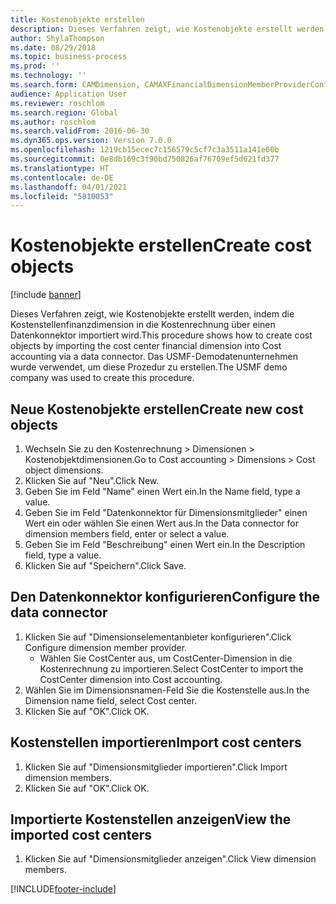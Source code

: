 ```yaml
---
title: Kostenobjekte erstellen
description: Dieses Verfahren zeigt, wie Kostenobjekte erstellt werden, indem die Kostenstellenfinanzdimension in die Kostenrechnung über einen Datenkonnektor importiert wird.
author: ShylaThompson
ms.date: 08/29/2018
ms.topic: business-process
ms.prod: ''
ms.technology: ''
ms.search.form: CAMDimension, CAMAXFinancialDimensionMemberProviderConfiguration, CAMDimensionMember
audience: Application User
ms.reviewer: roschlom
ms.search.region: Global
ms.author: roschlom
ms.search.validFrom: 2016-06-30
ms.dyn365.ops.version: Version 7.0.0
ms.openlocfilehash: 1219cb15ecec7c156579c5cf7c3a3511a141e00b
ms.sourcegitcommit: 0e8db169c3f90bd750826af76709ef5d621fd377
ms.translationtype: HT
ms.contentlocale: de-DE
ms.lasthandoff: 04/01/2021
ms.locfileid: "5810053"
---
```

# <a name="create-cost-objects"></a><span data-ttu-id="9ce68-103">Kostenobjekte erstellen</span><span class="sxs-lookup"><span data-stu-id="9ce68-103">Create cost objects</span></span> 

[!include [banner](../../includes/banner.md)]

<span data-ttu-id="9ce68-104">Dieses Verfahren zeigt, wie Kostenobjekte erstellt werden, indem die Kostenstellenfinanzdimension in die Kostenrechnung über einen Datenkonnektor importiert wird.</span><span class="sxs-lookup"><span data-stu-id="9ce68-104">This procedure shows how to create cost objects by importing the cost center financial dimension into Cost accounting via a data connector.</span></span> <span data-ttu-id="9ce68-105">Das USMF-Demodatenunternehmen wurde verwendet, um diese Prozedur zu erstellen.</span><span class="sxs-lookup"><span data-stu-id="9ce68-105">The USMF demo company was used to create this procedure.</span></span> 


## <a name="create-new-cost-objects"></a><span data-ttu-id="9ce68-106">Neue Kostenobjekte erstellen</span><span class="sxs-lookup"><span data-stu-id="9ce68-106">Create new cost objects</span></span>
1. <span data-ttu-id="9ce68-107">Wechseln Sie zu den Kostenrechnung > Dimensionen > Kostenobjektdimensionen.</span><span class="sxs-lookup"><span data-stu-id="9ce68-107">Go to Cost accounting > Dimensions > Cost object dimensions.</span></span>
2. <span data-ttu-id="9ce68-108">Klicken Sie auf "Neu".</span><span class="sxs-lookup"><span data-stu-id="9ce68-108">Click New.</span></span>
3. <span data-ttu-id="9ce68-109">Geben Sie im Feld "Name" einen Wert ein.</span><span class="sxs-lookup"><span data-stu-id="9ce68-109">In the Name field, type a value.</span></span>
4. <span data-ttu-id="9ce68-110">Geben Sie im Feld "Datenkonnektor für Dimensionsmitglieder" einen Wert ein oder wählen Sie einen Wert aus.</span><span class="sxs-lookup"><span data-stu-id="9ce68-110">In the Data connector for dimension members field, enter or select a value.</span></span>
5. <span data-ttu-id="9ce68-111">Geben Sie im Feld "Beschreibung" einen Wert ein.</span><span class="sxs-lookup"><span data-stu-id="9ce68-111">In the Description field, type a value.</span></span>
6. <span data-ttu-id="9ce68-112">Klicken Sie auf "Speichern".</span><span class="sxs-lookup"><span data-stu-id="9ce68-112">Click Save.</span></span>

## <a name="configure-the-data-connector"></a><span data-ttu-id="9ce68-113">Den Datenkonnektor konfigurieren</span><span class="sxs-lookup"><span data-stu-id="9ce68-113">Configure the data connector</span></span>
1. <span data-ttu-id="9ce68-114">Klicken Sie auf "Dimensionselementanbieter konfigurieren".</span><span class="sxs-lookup"><span data-stu-id="9ce68-114">Click Configure dimension member provider.</span></span>
    * <span data-ttu-id="9ce68-115">Wählen Sie CostCenter aus, um CostCenter-Dimension in die Kostenrechnung zu importieren.</span><span class="sxs-lookup"><span data-stu-id="9ce68-115">Select CostCenter to import the CostCenter dimension into Cost accounting.</span></span>  
2. <span data-ttu-id="9ce68-116">Wählen Sie im Dimensionsnamen-Feld Sie die Kostenstelle aus.</span><span class="sxs-lookup"><span data-stu-id="9ce68-116">In the Dimension name field, select Cost center.</span></span>
3. <span data-ttu-id="9ce68-117">Klicken Sie auf "OK".</span><span class="sxs-lookup"><span data-stu-id="9ce68-117">Click OK.</span></span>

## <a name="import-cost-centers"></a><span data-ttu-id="9ce68-118">Kostenstellen importieren</span><span class="sxs-lookup"><span data-stu-id="9ce68-118">Import cost centers</span></span>
1. <span data-ttu-id="9ce68-119">Klicken Sie auf "Dimensionsmitglieder importieren".</span><span class="sxs-lookup"><span data-stu-id="9ce68-119">Click Import dimension members.</span></span>
2. <span data-ttu-id="9ce68-120">Klicken Sie auf "OK".</span><span class="sxs-lookup"><span data-stu-id="9ce68-120">Click OK.</span></span>

## <a name="view-the-imported-cost-centers"></a><span data-ttu-id="9ce68-121">Importierte Kostenstellen anzeigen</span><span class="sxs-lookup"><span data-stu-id="9ce68-121">View the imported cost centers</span></span>
1. <span data-ttu-id="9ce68-122">Klicken Sie auf "Dimensionsmitglieder anzeigen".</span><span class="sxs-lookup"><span data-stu-id="9ce68-122">Click View dimension members.</span></span>



[!INCLUDE[footer-include](../../../includes/footer-banner.md)]